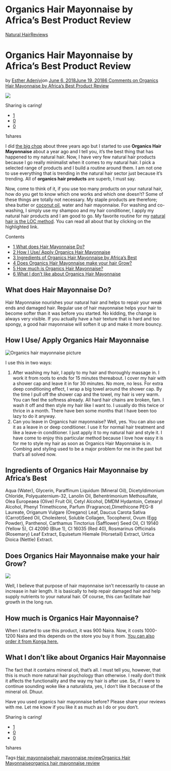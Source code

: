 # Organics Hair Mayonnaise by Africa’s Best Product Review

[Natural Hair](https://estheradeniyi.com/category/natural-hair/)[Reviews](https://estheradeniyi.com/category/reviews/)
# Organics Hair Mayonnaise by Africa&#x2019;s Best Product Review

by [Esther Adeniyi](https://estheradeniyi.com/author/esther-adeniyi/)on [June 6, 2018June 19, 2018](https://estheradeniyi.com/organics-hair-mayonnaise-review/)[6 Comments on Organics Hair Mayonnaise by Africa&#x2019;s Best Product Review](https://estheradeniyi.com/organics-hair-mayonnaise-review/#comments)

![](images\Organic-hair-mayonnaise.png)

Sharing is caring!

- [1](https://www.facebook.com/sharer/sharer.php?u=https%3A%2F%2Festheradeniyi.com%2Forganics-hair-mayonnaise-review%2F&amp;t=Organics%20Hair%20Mayonnaise%20by%20Africa%27s%20Best%20Product%20Review)
- [0](https://twitter.com/intent/tweet?text=Organics%20Hair%20Mayonnaise%20by%20Africa%27s%20Best%20Product%20Review&amp;url=https%3A%2F%2Festheradeniyi.com%2Forganics-hair-mayonnaise-review%2F)
- [0](#)

1shares

I did [the big chop](https://estheradeniyi.com/what-to-do-after-big-chop/) about three years ago but I started to use **Organics Hair Mayonnaise** about a year ago and I tell you, it&#x2019;s the best thing that has happened to my natural hair. Now, I have very few natural hair products because I go really minimalist when it comes to my natural hair. I pick a selected range of products and I build a routine around them. I am not one to use everything that is trending in the natural hair sector just because it&#x2019;s trending. All of **organics hair products** are superb, I must say.

Now, come to think of it, if you use too many products on your natural hair, how do you get to know which one works and which one doesn&#x2019;t? Some of these things are totally not necessary. My staple products are therefore; shea butter or&#xA0;[coconut oil](https://estheradeniyi.com/5-steps-to-deep-condition-your-hair/), water and hair mayonnaise. For washing and co-washing, I simply use my shampoo and my hair conditioner, I apply my natural hair products and I am good to go. My favorite routine for my [natural hair is the LOC method](https://estheradeniyi.com/natural-hair-what-is-loc-method/). You can read all about that by clicking on the highlighted link.

Contents

- [1 What does Hair Mayonnaise Do?](#What_does_Hair_Mayonnaise_Do)
- [2 How I Use/ Apply Organics Hair Mayonnaise](#How_I_Use_Apply_Organics_Hair_Mayonnaise)
- [3 Ingredients of Organics Hair Mayonnaise by Africa&#x2019;s Best](#Ingredients_of_Organics_Hair_Mayonnaise_by_Africas_Best)
- [4 Does Organics Hair Mayonnaise make your hair Grow?](#Does_Organics_Hair_Mayonnaise_make_your_hair_Grow)
- [5 How much is Organics Hair Mayonnaise?](#How_much_is_Organics_Hair_Mayonnaise)
- [6 What I don&#x2019;t like about Organics Hair Mayonnaise](#What_I_dont_like_about_Organics_Hair_Mayonnaise)

## What does Hair Mayonnaise Do?

Hair Mayonnaise nourishes your natural hair and helps to repair your weak ends and damaged hair. Regular use of hair mayonnaise helps your hair to become softer than it was before you started. No kidding, the change is always very visible. If you actually have a hair texture that is hard and too spongy, a good hair mayonnaise will soften it up and make it more bouncy.

## How I Use/ Apply Organics Hair Mayonnaise

![Organics hair mayonnaise picture](images\Organic-hair-mayonnaise-1.png)

I use this in two ways:

1. After washing my hair, I apply to my hair and thoroughly massage in. I work it from roots to ends for 15 minutes thereabout. I cover my hair with a shower cap and leave it in for 30 minutes. No more, no less. For extra deep conditioning effect, I wrap a big towel around the shower cap. By the time I pull off the shower cap and the towel, my hair is very warm. You can feel the softness already. All hard hair chains are broken, fam. I wash it off and then style my hair like I want to. I usually do this twice or thrice in a month. There have ben some months that I have been too lazy to do it anyway.
2. Can you leave in Organics hair mayonnaise? Well, yes. You can also use it as a leave in or deep conditioner. I use it for normal hair treatment and like a leave-in conditioner. I just apply it to my natural hair and style it. I have come to enjoy this particular method because I love how easy it is for me to style my hair as soon as Organics Hair Mayonnaise is in. Combing and styling used to be a major problem for me in the past but that&#x2019;s all solved now.

## Ingredients of Organics Hair Mayonnaise by Africa&#x2019;s Best

Aqua (Water), Glycerin, Paraffinum Liquidum (Mineral Oil), Dicetyldimonium Chloride, Polyquaternium-32, Lanolin Oil, Behentrimonium Methosulfate, Olea Europeaea (Olive) Fruit Oil, Cetyl Alcohol, DMDM Hydantoin, Cetearyl Alcohol, Phenyl Trimethicone, Parfum (Fragrance),Dimethicone PEG-8 Laureate, Origanum Vulgare (Oregano) Leaf, Daucus Carota Sativa (Carrot)Seed Oil, Cholesterol, Soluble Collagen, Tocopherol, Ovum (Egg Powder), Panthenol, Carthamus Tinctorius (Safflower) Seed Oil, CI 19140 (Yellow 5), CI 42090 (Blue 1), CI 16035 (Red 40), Rosmarinus Officinalis (Rosemary) Leaf Extract, Equisetum Hiemale (Horsetail) Extract, Urtica Dioica (Nettle) Extract.

## Does Organics Hair Mayonnaise make your hair Grow?

![](images\Organic-hair-mayonnaise-2.png)

Well, I believe that purpose of hair mayonnaise isn&#x2019;t necessarily to cause an increase in hair length. It is basically to help repair damaged hair and help supply nutrients to your natural hair. Of course, this can facilitate hair growth in the long run.

## How much is Organics Hair Mayonnaise?

When I started to use this product, it was 900 Naira. Now, it costs 1000-1200 Naira and this depends on the store you buy it from. [You can also order it from Konga here.](https://www.konga.com/organics-hair-mayonnaise-255g-1998122?k_id=palacedaughter)

## What I don&#x2019;t like about Organics Hair Mayonnaise

The fact that it contains mineral oil, that&#x2019;s all. I must tell you, however, that this is much more natural hair psychology than otherwise. I really don&#x2019;t think it affects the functionality and the way my hair is after use. So, if I were to continue sounding woke like a naturalista, yes, I don&#x2019;t like it because of the mineral oil. Dhuur.

Have you used organics hair mayonnaise before? Please share your reviews with me. Let me know if you like it as much as I do or you don&#x2019;t.

Sharing is caring!

- [1](https://www.facebook.com/sharer/sharer.php?u=https%3A%2F%2Festheradeniyi.com%2Forganics-hair-mayonnaise-review%2F&amp;t=Organics%20Hair%20Mayonnaise%20by%20Africa%27s%20Best%20Product%20Review)
- [0](https://twitter.com/intent/tweet?text=Organics%20Hair%20Mayonnaise%20by%20Africa%27s%20Best%20Product%20Review&amp;url=https%3A%2F%2Festheradeniyi.com%2Forganics-hair-mayonnaise-review%2F)
- [0](#)

1shares

Tags:[Hair mayonnaise](https://estheradeniyi.com/tag/hair-mayonnaise/)[hair mayonnaise review](https://estheradeniyi.com/tag/hair-mayonnaise-review/)[Organics Hair Mayonnaise](https://estheradeniyi.com/tag/organics-hair-mayonnaise/)[organics hair mayonnaise review](https://estheradeniyi.com/tag/organics-hair-mayonnaise-review/)
